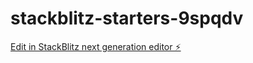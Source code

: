 # stackblitz-starters-9spqdv

[Edit in StackBlitz next generation editor ⚡️](https://stackblitz.com/~/github.com/riyashreshthi/stackblitz-starters-9spqdv)